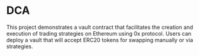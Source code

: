 # DCA

This project demonstrates a vault contract that facilitates the creation and execution of trading strategies on Ethereum using 0x protocol. Users can deploy a vault that will accept ERC20 tokens for swapping manually or via strategies.

